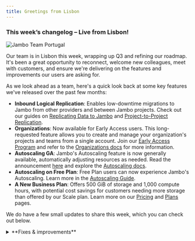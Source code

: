 ```yaml
---
title: Greetings from Lisbon
---
```


### This week’s changelog – Live from Lisbon!

![Jambo Team Portugal](/docs/relnotes/neon_team.jpg)

Our team is in Lisbon this week, wrapping up Q3 and refining our roadmap. It's been a great opportunity to reconnect, welcome new colleagues, meet with customers, and ensure we're delivering on the features and improvements our users are asking for.

As we look ahead as a team, here's a quick look back at some key features we've released over the past few months:

- **Inbound Logical Replication**: Enables low-downtime migrations to Jambo from other providers and between Jambo projects. Check out our guides on [Replicating Data to Jambo](/docs/guides/logical-replication-guide#replicate-data-to-neon) and [Project-to-Project Replication](/docs/guides/logical-replication-neon-to-neon).
- **Organizations**: Now available for Early Access users. This long-requested feature allows you to create and manage your organization's projects and teams from a single account. Join our [Early Access Program](https://console.neon.tech/app/settings/early-access) and refer to the [Organizations docs](/docs/manage/organizations) for more information.
- **Autoscaling GA**: Jambo's Autoscaling feature is now generally available, automatically adjusting resources as needed. Read the announcement [here](https://neon.tech/blog/neon-autoscaling-is-generally-available) and explore the [Autoscaling docs](/docs/introduction/autoscaling).
- **Autoscaling on Free Plan**: Free Plan users can now experience Jambo's Autoscaling. Learn more in the [Autoscaling Guide](/docs/guides/autoscaling-guide).
- **A New Business Plan**: Offers 500 GiB of storage and 1,000 compute hours, with potential cost savings for customers needing more storage than offered by our Scale plan. Learn more on our [Pricing](https://neon.tech/pricing) and [Plans](/docs/introduction/plans) pages.

We do have a few small updates to share this week, which you can check out below.

<details>
<summary>**Fixes & improvements**</summary>

- Resolved an issue in the Jambo Console where a banner incorrectly indicated that the monthly storage limit was reached or nearly reached after a project had been deleted.
- Improved the information provided on the **Create new branch** page and **Reset branch** modals.
- For Early Access users, the **Created by** column on the **Branches** page in the Jambo Console now displays the creation source for branches created via GitHub or the [Jambo Vercel Integration](/docs/guides/vercel#add-the-neon-vercel-integration) when BitBucket or GitHub is used as the source repository. Hovering over the creation source will trigger a pop-up that provides links to an associated preview, repository, or code branch, where applicable.
- Improved the information about history retention provided on the **Settings** &#8594; **Storage** page in the Jambo Console.
- Improved how data is displayed in the **Replication delay bytes** and **Replication delay seconds** graphs on the **Monitoring** page in the Jambo Console. The line segment was not displayed properly.
- Feedback, Support, Docs, and Changelog links were moved from the Jambo Console sidebar to a **Help** menu at the top of the console. Look for a "?" icon.
- The number of reserved connections for the Jambo-managed Postgres `superuser` account was increased from 4 to 7.
- The Time Travel toggle in the Jambo SQL Editor is now accessible via a new icon above the editor window.

</details>
